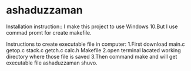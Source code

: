 # ashaduzzaman

Installation instruction::
I make this project to use Windows 10.But I use commad promt for create makefile.

Instructions to create executable file in computer: 
1.First download main.c getop.c stack.c getch.c calc.h Makefile 
2.open terminal lacated working directory where those file is saved 
3.Then command make and will get executable file ashaduzzaman shuvo.
